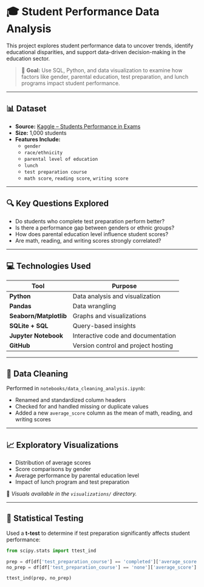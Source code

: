 # 🎓 Student Performance Data Analysis

This project explores student performance data to uncover trends, identify educational disparities, and support data-driven decision-making in the education sector.

> 📌 **Goal:** Use SQL, Python, and data visualization to examine how factors like gender, parental education, test preparation, and lunch programs impact student performance.

---

## 📊 Dataset

- **Source:** [Kaggle – Students Performance in Exams](https://www.kaggle.com/datasets/spscientist/students-performance-in-exams)  
- **Size:** 1,000 students  
- **Features Include:**
  - `gender`
  - `race/ethnicity`
  - `parental level of education`
  - `lunch`
  - `test preparation course`
  - `math score`, `reading score`, `writing score`

---

## 🔍 Key Questions Explored

- Do students who complete test preparation perform better?
- Is there a performance gap between genders or ethnic groups?
- How does parental education level influence student scores?
- Are math, reading, and writing scores strongly correlated?

---

## 💻 Technologies Used

| Tool                | Purpose                             |
|---------------------|-------------------------------------|
| **Python**          | Data analysis and visualization     |
| **Pandas**          | Data wrangling                      |
| **Seaborn/Matplotlib** | Graphs and visualizations       |
| **SQLite + SQL**    | Query-based insights                |
| **Jupyter Notebook**| Interactive code and documentation  |
| **GitHub**          | Version control and project hosting |

---

## 🧼 Data Cleaning

Performed in `notebooks/data_cleaning_analysis.ipynb`:

- Renamed and standardized column headers
- Checked for and handled missing or duplicate values
- Added a new `average_score` column as the mean of math, reading, and writing scores

---

## 📈 Exploratory Visualizations

- Distribution of average scores
- Score comparisons by gender
- Average performance by parental education level
- Impact of lunch program and test preparation

📁 *Visuals available in the `visualizations/` directory.*

---

## 🧠 Statistical Testing

Used a **t-test** to determine if test preparation significantly affects student performance:

```python
from scipy.stats import ttest_ind

prep = df[df['test_preparation_course'] == 'completed']['average_score']
no_prep = df[df['test_preparation_course'] == 'none']['average_score']

ttest_ind(prep, no_prep)
